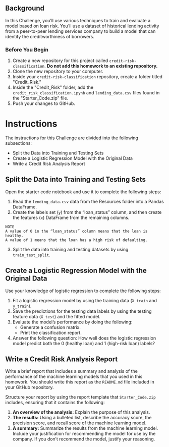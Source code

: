 ## Background
In this Challenge, you’ll use various techniques to train and evaluate a model based on loan risk. You’ll use a dataset of historical lending activity from a peer-to-peer lending services company to build a model that can identify the creditworthiness of borrowers.

### Before You Begin
1. Create a new repository for this project called `credit-risk-classification`. **Do not add this homework to an existing repository.**
2. Clone the new repository to your computer.
3. Inside your `credit-risk-classification` repository, create a folder titled "Credit_Risk."
4. Inside the "Credit_Risk" folder, add the `credit_risk_classification.ipynb` and `lending_data.csv` files found in the "Starter_Code.zip" file.
5. Push your changes to GitHub.


# Instructions
The instructions for this Challenge are divided into the following subsections:
- Split the Data into Training and Testing Sets
- Create a Logistic Regression Model with the Original Data
- Write a Credit Risk Analysis Report

## Split the Data into Training and Testing Sets
Open the starter code notebook and use it to complete the following steps:
1. Read the `lending_data.csv` data from the Resources folder into a Pandas DataFrame.
2. Create the labels set (`y`) from the “loan_status” column, and then create the features (`x`) DataFrame from the remaining columns.
```
NOTE
A value of 0 in the “loan_status” column means that the loan is healthy.
A value of 1 means that the loan has a high risk of defaulting.
```
3. Split the data into training and testing datasets by using `train_test_split`.

## Create a Logistic Regression Model with the Original Data
Use your knowledge of logistic regression to complete the following steps:
1. Fit a logistic regression model by using the training data (`X_train` and `y_train`).
2. Save the predictions for the testing data labels by using the testing feature data (`X_test`) and the fitted model.
3. Evaluate the model’s performance by doing the following:
   - Generate a confusion matrix.
   - Print the classification report.
4. Answer the following question: How well does the logistic regression model predict both the 0 (healthy loan) and 1 (high-risk loan) labels?

## Write a Credit Risk Analysis Report
Write a brief report that includes a summary and analysis of the performance of the machine learning models that you used in this homework. You should write this report as the `README.md` file included in your GitHub repository.

Structure your report by using the report template that `Starter_Code.zip` includes, ensuring that it contains the following:
1. **An overview of the analysis:** Explain the purpose of this analysis.
2. **The results:** Using a bulleted list, describe the accuracy score, the precision score, and recall score of the machine learning model.
3. **A summary:** Summarize the results from the machine learning model. Include your justification for recommending the model for use by the company. If you don’t recommend the model, justify your reasoning.
